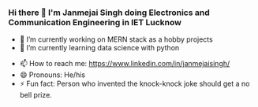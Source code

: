 ### Hi there 👋 I'm Janmejai Singh doing Electronics and Communication Engineering in IET Lucknow

<!--
**spy-1234/spy-1234** is a ✨ _special_ ✨ repository because its `README.md` (this file) appears on your GitHub profile.

Here are some ideas to get you started:
-->
- 🔭 I’m currently working on MERN stack as a hobby projects
- 🌱 I’m currently learning data science with python
<!-- - 👯 I’m looking to collaborate on..
- 🤔 I’m looking for help with ...
- 💬 Ask me about ...-->
- 📫 How to reach me: https://www.linkedin.com/in/janmejaisingh/
- 😄 Pronouns: He/his
- ⚡ Fun fact: Person who invented the knock-knock joke should get a no bell prize.
